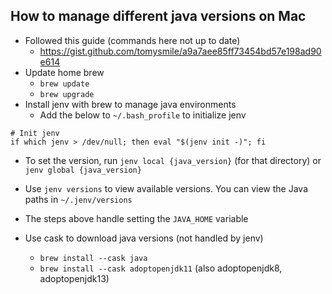 ## How to manage different java versions on Mac

- Followed this guide (commands here not up to date)
  - https://gist.github.com/tomysmile/a9a7aee85ff73454bd57e198ad90e614
- Update home brew
  - `brew update`
  - `brew upgrade`
- Install jenv with brew to manage java environments
  - Add the below to `~/.bash_profile` to initialize jenv

```
# Init jenv
if which jenv > /dev/null; then eval "$(jenv init -)"; fi
```

  - To set the version, run `jenv local {java_version}` (for that directory) or `jenv global {java_version}`
  - Use `jenv versions` to view available versions. You can view the Java paths in `~/.jenv/versions`
  - The steps above handle setting the `JAVA_HOME` variable

- Use cask to download java versions (not handled by jenv)
  - `brew install --cask java`
  - `brew install --cask adoptopenjdk11` (also adoptopenjdk8, adoptopenjdk13)